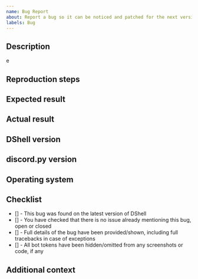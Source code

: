 ```yaml
---
name: Bug Report
about: Report a bug so it can be noticed and patched for the next version
labels: Bug
---
```


## Description

e
<!--Describe the bug here-->

## Reproduction steps

<!--Is it possible to replicate this bug? How would you replicate it? If valid, include code here.-->

## Expected result

<!--What should have been the case? How should it have behaved?-->

## Actual result

<!--What was actually the case? How did it behave?-->

## DShell version

<!--What version of dshell do you have? You can get this by typing `pip show dshell`.-->

## discord.py version

<!--If using a fork, you can provide its name and version here.-->
<!--Do note however, that help with forks is NOT guaranteed.-->

## Operating system

<!--Provide your OS's name here (Windows 7, Windows 10, MacOS, Linux etc)-->

## Checklist

<!--To check an item in the checklist, put an x between the square brackets without spaces. Like - [x]-->

- [] - This bug was found on the latest version of DShell
- [] - You have checked that there is no issue already mentioning this bug, open or closed
- [] - Full details of the bug have been provided/shown, including full tracebacks in case of exceptions
- [] - All bot tokens have been hidden/omitted from any screenshots or code, if any

## Additional context

<!--This is optional, provide some more context for your bug report here-->